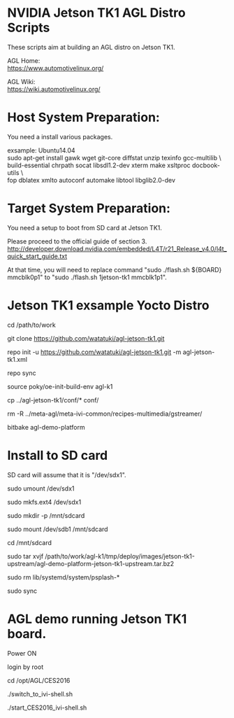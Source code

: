 NVIDIA Jetson TK1 AGL Distro Scripts
====================================================================
These scripts aim at building an AGL distro on Jetson TK1.

AGL Home:  
https://www.automotivelinux.org/

AGL Wiki:  
https://wiki.automotivelinux.org/


Host System Preparation:
====================================================================
You need a install various packages.

exsample: Ubuntu14.04  
sudo apt-get install gawk wget git-core diffstat unzip texinfo gcc-multilib \  
build-essential chrpath socat libsdl1.2-dev xterm make xsltproc docbook-utils \  
fop dblatex xmlto autoconf automake libtool libglib2.0-dev


Target System Preparation:
====================================================================
You need a setup to boot from SD card at Jetson TK1.

Please proceed to the official guide of section 3.
http://developer.download.nvidia.com/embedded/L4T/r21_Release_v4.0/l4t_quick_start_guide.txt

At that time, you will need to replace command "sudo ./flash.sh ${BOARD} mmcblk0p1" to "sudo ./flash.sh 1jetson-tk1 mmcblk1p1".


Jetson TK1 exsample Yocto Distro
====================================================================
cd /path/to/work

git clone https://github.com/watatuki/agl-jetson-tk1.git

repo init -u https://github.com/watatuki/agl-jetson-tk1.git -m agl-jetson-tk1.xml

repo sync

source poky/oe-init-build-env agl-k1

cp ../agl-jetson-tk1/conf/* conf/

rm -R ../meta-agl/meta-ivi-common/recipes-multimedia/gstreamer/

bitbake agl-demo-platform


Install to SD card
====================================================================
SD card will assume that it is "/dev/sdx1".

sudo umount /dev/sdx1

sudo mkfs.ext4 /dev/sdx1

sudo mkdir -p /mnt/sdcard

sudo mount /dev/sdb1 /mnt/sdcard

cd /mnt/sdcard

sudo tar xvjf /path/to/work/agl-k1/tmp/deploy/images/jetson-tk1-upstream/agl-demo-platform-jetson-tk1-upstream.tar.bz2

sudo rm lib/systemd/system/psplash-*

sudo sync


AGL demo running Jetson TK1 board.
====================================================================
Power ON

login by root

cd /opt/AGL/CES2016

./switch_to_ivi-shell.sh

./start_CES2016_ivi-shell.sh

